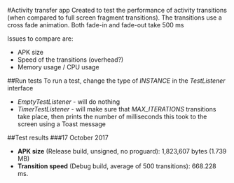 #Activity transfer app
Created to test the performance of activity transitions (when compared to full screen fragment transitions). The
transitions use a cross fade animation. Both fade-in and fade-out take 500 ms 

Issues to compare are:
* APK size
* Speed of the transitions (overhead?)
* Memory usage / CPU usage

##Run tests
To run a test, change the type of *INSTANCE* in the *TestListener* interface
* *EmptyTestListener* - will do nothing
* *TimerTestListener* - will make sure that *MAX_ITERATIONS* transitions take place, then prints the number of
  milliseconds this took to the screen using a Toast message
  
##Test results
###17 October 2017 
* **APK size** (Release build, unsigned, no proguard): 1,823,607 bytes (1.739 MB)
* **Transition speed** (Debug build, average of 500 transitions): 668.228 ms.